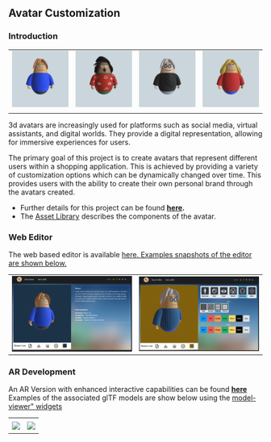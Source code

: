 <!--Start-->
## Avatar Customization

### Introduction

| | | | |
|-|-|-|-|
| <img width=100% src="./images/custom0.png"> | <img width=100% src="./images/custom1.png"> | <img width=100%  src="./images/custom2.png"> | <img width=100% src="./images/custom3.png"> |
|||||

3d avatars are increasingly used for platforms such as social media, virtual assistants, and digital worlds. They provide a digital representation, allowing for immersive experiences for users.

The primary goal of this project is to create avatars that represent different users within a shopping application. This is achieved by providing a variety of customization options which can be dynamically changed over time. This provides users with the ability to create their own personal brand through the avatars created.

* Further details for this project can be found **[here](https://matthewkwok.myportfolio.com/digital-avatar-project).**
* The <a href="https://guannan-kwok.github.io/assetLibrary/">Asset Library</a> describes the components of the avatar. 

### Web Editor

The web based editor is available <a href="./avatar_site/index.html">here. Examples snapshots of the editor are shown below.

| | |
|:-------------------------:|:-------------------------:|
| <img width=100%  src="./images/avatar_editor_1.png">  | <img width=100% src="./images/avatar_editor_2.png"> |

</a>

### AR Development

An AR Version with enhanced interactive capabilities can be found **[here](https://matthewkwok.myportfolio.com/avatar-ar-project)**
Examples of the associated glTF models are show below using the <a href="https://modelviewer.dev/" target="_blank">model-viewer" widgets</a>  

<script type="module" src="https://unpkg.com/@google/model-viewer/dist/model-viewer.js"></script> 


| | |
|-|-|
| <model-viewer auto-rotate disable-tap disable-pan style="background-color:grey; width: 24rem; height: 24rem" id="logo" ar camera-controls touch-action="pan-y" src="./models/ar_avatar.glb" shadow-intensity="1" camera-orbit="-23deg 80deg" alt="Avatar 1" poster="" skybox-image="" environment-image="./avatar_site/lights/san_giuseppe_bridge.hdr" > </model-viewer> | <model-viewer auto-rotate disable-tap disable-pan style="background-color:grey; width: 24rem; height: 24rem" id="logo" ar camera-controls touch-action="pan-y" src="./models/default_avatar.glb" shadow-intensity="1" camera-orbit="-115deg 80deg" alt="Avatar 2" poster="" skybox-image="" environment-image="./avatar_site/lights/san_giuseppe_bridge.hdr" > </model-viewer> |
| <img src="https://cdn.myportfolio.com/1846b50444068c8131888dd7ddb68eb6/762e0f18-0059-42de-8764-9bc32948b8df.gif?h=cd34def11edf3105e38d1d629b257824" style="width: 24rem"> | <img src="https://cdn.myportfolio.com/1846b50444068c8131888dd7ddb68eb6/ca9e9674-fc62-434b-9014-138ff2df5aa8_rw_600.png?h=85d5cab100a185b7d611dc8b09bb99a9" style="width: 24rem"> |


<!--End-->
